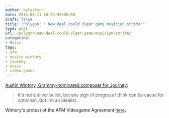 ```yaml
---
author: kylestarr
date: 2014-06-11 18:23:55+00:00
draft: false
title: 'Polygon: ''New deal could clear game musician strife'''
type: post
url: /polygon-new-deal-could-clear-game-musician-strife/
categories:
- Music
tags:
- afm
- austin wintory
- journey
- music
- video games
---
```


[Austin Wintory, Grammy-nominated composer for Journey](http://www.polygon.com/2014/6/11/5800544/new-deal-could-clear-game-musician-strife):

> It's not a silver bullet, but any sign of progress I think can be cause for optimism. But I'm an idealist.

Wintory's protest of the AFM Videogame Agreement [here](/2014/06/09/grammy-nominated-composer-speaks-up-against-union-blockage-of-video-game-recordings/).
